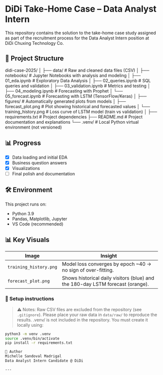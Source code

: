 # DiDi Take-Home Case – Data Analyst Intern

This repository contains the solution to the take-home case study assigned as part of the recruitment process for the Data Analyst Intern position at DiDi Chuxing Technology Co.

## 📁 Project Structure
didi-case-2025/
│
├── data/                      # Raw and cleaned data files (CSV)
│
├── notebooks/                 # Jupyter Notebooks with analysis and modeling
│   ├── 01_eda.ipynb           # Exploratory Data Analysis
│   ├── 02_queries.ipynb       # SQL queries and validation
│   ├── 03_validation.ipynb    # Metrics and testing
│   ├── 04_modeling.ipynb      # Forecasting with Prophet
│   └── 05_forecast.ipynb      # Forecasting with LSTM (TensorFlow/Keras)
│
├── figures/                   # Automatically generated plots from models
│   ├── forecast_plot.png          # Plot showing historical and forecasted values
│   └── training_history.png       # Loss curve of LSTM model (train vs validation)
│
├── requirements.txt           # Project dependencies
├── README.md                  # Project documentation and explanations
└── .venv/                     # Local Python virtual environment (not versioned)

## 📊 Progress

- [x] Data loading and initial EDA
- [x] Business question answers
- [x] Visualizations
- [ ] Final polish and documentation

## 🛠️ Environment

This project runs on:
- Python 3.9
- Pandas, Matplotlib, Jupyter
- VS Code (recommended)

## 📊 Key Visuals

| Image | Insight |
|-------|---------|
| `training_history.png` | Model loss converges by epoch ~40 → no sign of over-fitting. |
| `forecast_plot.png`    | Shows historical daily visitors (blue) and the 180-day LSTM forecast (orange). |


### 🔧 Setup instructions
> ⚠️ Notes: Raw CSV files are excluded from the repository (see `.gitignore`). Please place your raw data in `data/raw/` to reproduce the results.
.venv/ is not included in the repository. You must create it locally using:

```bash
python3 -m venv .venv
source .venv/bin/activate
pip install -r requirements.txt

🤝 Author
Michelle Sandoval Madrigal
Data Analyst Intern Candidate @ DiDi

---